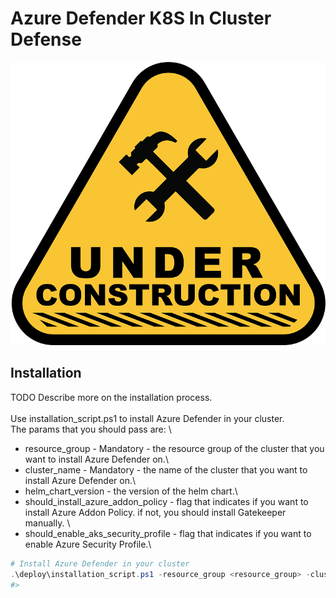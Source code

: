 # Azure Defender K8S In Cluster Defense

![Alt text](.attachments/under-construction.png?raw=true "Under Construction")

## Installation

TODO Describe more on the installation process. \
\
Use installation_script.ps1 to install Azure Defender in your cluster.\
The params that you should pass are: \
- resource_group - Mandatory - the resource group of the cluster that you want to install Azure Defender on.\
- cluster_name - Mandatory - the name of the cluster that you want to install Azure Defender on.\
- helm_chart_version - the version of the helm chart.\
- should_install_azure_addon_policy - flag that indicates if you want to install Azure Addon Policy. if not, you should
install Gatekeeper manually. \
- should_enable_aks_security_profile - flag that indicates if you want to enable Azure Security Profile.\

```powershell
# Install Azure Defender in your cluster
.\deploy\installation_script.ps1 -resource_group <resource_group> -cluster_name <cluster_name>
#>
```
